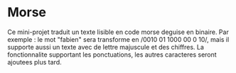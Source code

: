 # Morse

Ce mini-projet traduit un texte lisible en code morse deguise en binaire.
Par exemple : le mot "fabien" sera transforme en /0010 01 1000 00 0 10/, mais il supporte aussi un texte avec de lettre majuscule et des chiffres.
La fonctionnalite supportant les ponctuations, les autres caracteres seront ajoutees plus tard.
